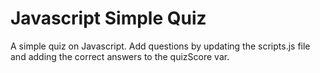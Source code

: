 # Javascript Simple Quiz
A simple quiz on Javascript. Add questions by updating the scripts.js file and adding the correct answers to the quizScore var.
